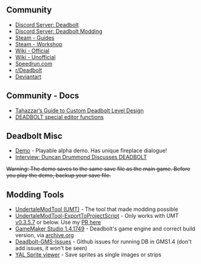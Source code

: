 

## Community

- [Discord Server: Deadbolt](https://discord.gg/nw3Ad2c)
- [Discord Server: Deadbolt Modding](https://discord.gg/8dqM6xDmrC)
- [Steam - Guides](https://steamcommunity.com/app/394970/guides/)
- [Steam - Workshop](https://steamcommunity.com/app/394970/workshop/)
- [Wiki - Official](https://deadbolt.gamepedia.com/)
- [Wiki - Unofficial](https://game-of-deadbolt.fandom.com/wiki/Game_of_Deadbolt_Wiki)
- [Speedrun.com](https://www.speedrun.com/deadbolt)
- [r/Deadbolt](https://www.reddit.com/r/Deadbolt/)
- [Deviantart](https://www.deviantart.com/tag/deadbolt)

## Community - Docs

- [Tahazzar’s Guide to Custom Deadbolt Level Design](https://drive.google.com/file/d/1-PomUeO07XwrbBwAtgbUBMX097Zg55Fx/view)
- [DEADBOLT special editor functions](https://docs.google.com/document/d/1I2KbJLQxghKW9Ubo69VNl2Qyh7_YiXYGOhqy7ZWtUkI/edit)

## Deadbolt Misc

- [Demo](https://www.indiedb.com/games/deadbolt/downloads/deadbolt-demo) - Playable alpha demo. Has unique fireplace dialogue!
- [Interview: Duncan Drummond Discusses DEADBOLT](https://techraptor.net/gaming/interview/duncan-drummond-discusses-deadbolt)

~~Warning: The demo saves to the same save file as the main game. Before you play the demo, backup your save file.~~

## Modding Tools

- [UndertaleModTool (UMT)](https://github.com/krzys-h/UndertaleModTool) - The tool that made modding possible
- [UndertaleModTool-ExportToProjectScript](https://github.com/cubeww/UndertaleModTool-ExportToProjectScript) - Only works with UMT [v0.3.5.7](https://github.com/krzys-h/UndertaleModTool/releases/tag/0.3.5.7) or below. Use my [PR here](https://github.com/ithinkandicode/UndertaleModTool-ExportToProjectScript/tree/fix/12-colkind-BBoxMode)
- [GameMaker Studio 1.4.1749](https://archive.org/download/GMStudio1.4.x/GMStudio-Installer-1.4.1749.exe) - Deadbolt's game engine and correct build version, via [archive.org](https://archive.org/details/GMStudio1.4.x)
- [Deadbolt-GMS-Issues](https://github.com/ithinkandicode/Deadbolt-GMS-1.4-Misc/issues) - Github issues for running DB in GMS1.4 (don't add issues, it won't be seen)
- [YAL Sprite viewer](https://yal.cc/r/17/yytextureview/) - Save sprites as single images or strips
